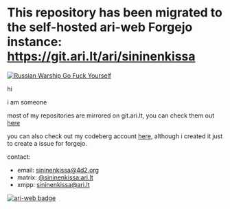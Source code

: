 # This repository has been migrated to the self-hosted ari-web Forgejo instance: <https://git.ari.lt/ari/sininenkissa>
[![Russian Warship Go Fuck Yourself](https://raw.githubusercontent.com/vshymanskyy/StandWithUkraine/main/badges/RussianWarship.svg)](https://stand-with-ukraine.pp.ua)

hi

i am someone

most of my repositories are mirrored on git.ari.lt, you can check them out [here](https://git.ari.lt/sininenkissa/)

you can also check out my codeberg account [here](https://codeberg.org/sininenkissa), although i created it just to create a issue for forgejo.

contact:

- email: [sininenkissa@4d2.org](mailto:sininenkissa@4d2.org)
- matrix: [@sininenkissa:ari.lt](https://matrix.to/#/@sininenkissa:ari.lt/)
- xmpp: [sininenkissa@ari.lt](xmpp:sininenkissa@ari.lt)

[![ari-web badge](https://ari.lt/badge.png)](https://ari.lt/)

